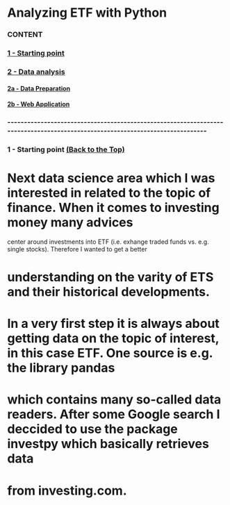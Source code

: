 # <a name="id0"></a>Analyzing ETF with Python 

### CONTENT
### [1 - Starting point](#id1)
### [2 - Data analysis](#id3)
#### [2a - Data Preparation](#id3a)
#### [2b - Web Application](#id3b)

### -----------------------------------------------------------------------------------------------------------------------------
### <a name="id1"></a>1 - Starting point [(Back to the Top)](#id0)

# Next data science area which I was interested in related to the topic of finance. When it comes to investing money many advices
center around investments into ETF (i.e. exhange traded funds vs. e.g. single stocks). Therefore I wanted to get a better 
# understanding on the varity of ETS and their historical developments. 

# In a very first step it is always about getting data on the topic of interest, in this case ETF. One source is e.g. the library pandas
# which contains many so-called data readers. After some Google search I deccided to use the package investpy which basically retrieves data
# from investing.com.
